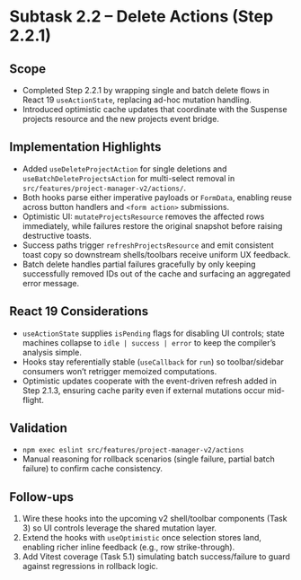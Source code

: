 # Subtask 2.2 – Delete Actions (Step 2.2.1)

## Scope
- Completed Step 2.2.1 by wrapping single and batch delete flows in React 19 `useActionState`, replacing ad-hoc mutation handling.
- Introduced optimistic cache updates that coordinate with the Suspense projects resource and the new projects event bridge.

## Implementation Highlights
- Added `useDeleteProjectAction` for single deletions and `useBatchDeleteProjectsAction` for multi-select removal in `src/features/project-manager-v2/actions/`.
- Both hooks parse either imperative payloads or `FormData`, enabling reuse across button handlers and `<form action>` submissions.
- Optimistic UI: `mutateProjectsResource` removes the affected rows immediately, while failures restore the original snapshot before raising destructive toasts.
- Success paths trigger `refreshProjectsResource` and emit consistent toast copy so downstream shells/toolbars receive uniform UX feedback.
- Batch delete handles partial failures gracefully by only keeping successfully removed IDs out of the cache and surfacing an aggregated error message.

## React 19 Considerations
- `useActionState` supplies `isPending` flags for disabling UI controls; state machines collapse to `idle | success | error` to keep the compiler’s analysis simple.
- Hooks stay referentially stable (`useCallback` for `run`) so toolbar/sidebar consumers won’t retrigger memoized computations.
- Optimistic updates cooperate with the event-driven refresh added in Step 2.1.3, ensuring cache parity even if external mutations occur mid-flight.

## Validation
- `npm exec eslint src/features/project-manager-v2/actions`
- Manual reasoning for rollback scenarios (single failure, partial batch failure) to confirm cache consistency.

## Follow-ups
1. Wire these hooks into the upcoming v2 shell/toolbar components (Task 3) so UI controls leverage the shared mutation layer.
2. Extend the hooks with `useOptimistic` once selection stores land, enabling richer inline feedback (e.g., row strike-through).
3. Add Vitest coverage (Task 5.1) simulating batch success/failure to guard against regressions in rollback logic.
